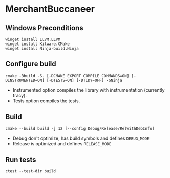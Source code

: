 # MerchantBuccaneer

## Windows Preconditions
```
winget install LLVM.LLVM
winget install Kitware.CMake
winget install Ninja-build.Ninja
```

## Configure build
`cmake -Bbuild -S. [-DCMAKE_EXPORT_COMPILE_COMMANDS=ON] [-DINSTRUMENTED=ON] [-DTESTS=ON] [-DTIDY=OFF] -GNinja`

- Instrumented option compiles the library with instrumentation (currently tracy).
- Tests option compiles the tests.

## Build
`cmake --build build -j 12 [--config Debug/Release/RelWithDebInfo]`

- Debug don't optimize, has build symbols and defines `DEBUG_MODE`
- Release is optimized and defines `RELEASE_MODE`


## Run tests
`ctest --test-dir build`